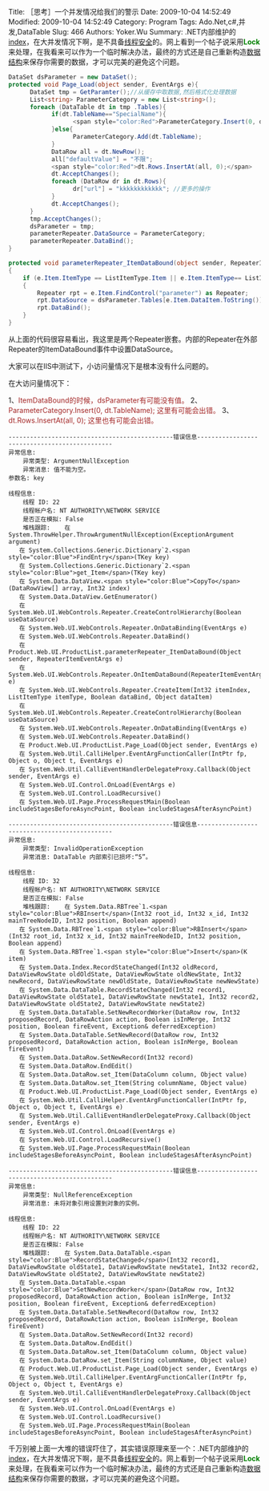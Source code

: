 ﻿Title: ［思考］一个并发情况给我们的警示
Date: 2009-10-04 14:52:49
Modified: 2009-10-04 14:52:49
Category: Program
Tags: Ado.Net,c#,并发,DataTable
Slug: 466
Authors: Yoker.Wu
Summary: 
    .NET内部维护的[index](http://www.google.com/search?hl=zh-CN&q=%E7%B4%A2%E5%BC%95&client=pub-9809305251274649)，在大并发情况下啊，是不具备[线程安全](http://www.google.com/search?hl=zh-CN&q=%E7%BA%BF%E7%A8%8B%E5%AE%89%E5%85%A8&client=pub-9809305251274649)的。网上看到一个帖子说采用<span style="color:Green">**Lock**</span>来处理，在我看来可以作为一个临时解决办法，最终的方式还是自己重新构造[数据结构](http://www.google.com/search?hl=zh-CN&q=%E6%95%B0%E6%8D%AE%E7%BB%93%E6%9E%84&client=pub-9809305251274649)来保存你需要的数据，才可以完美的避免这个问题。

```csharp
DataSet dsParameter = new DataSet();
protected void Page_Load(object sender, EventArgs e){
      DataSet tmp = GetParamter();//从缓存中取数据,然后格式化处理数据
      List<string> ParameterCategory = new List<string>();
      foreach (DataTable dt in tmp .Tables){
            if(dt.TableName=="SpecialName"){
                  <span style="color:Red">ParameterCategory.Insert(0, dt.TableName);</span>
            }else{
                  ParameterCategory.Add(dt.TableName);
            }
            DataRow all = dt.NewRow();
            all["defaultValue"] = "不限";
            <span style="color:Red">dt.Rows.InsertAt(all, 0);</span>
            dt.AcceptChanges();
            foreach (DataRow dr in dt.Rows){
                  dr["url"] = "kkkkkkkkkkkk"; //更多的操作
            }
            dt.AcceptChanges();
      }
      tmp.AcceptChanges();
      dsParameter = tmp;
      parameterRepeater.DataSource = ParameterCategory;
      parameterRepeater.DataBind();
}

protected void parameterRepeater_ItemDataBound(object sender, RepeaterItemEventArgs e)
{
    if (e.Item.ItemType == ListItemType.Item || e.Item.ItemType== ListItemType.AlternatingItem)
    {
        Repeater rpt = e.Item.FindControl("parameter") as Repeater;
        rpt.DataSource = dsParameter.Tables[e.Item.DataItem.ToString()];
        rpt.DataBind();
    }
}
```

从上面的代码很容易看出，我这里是两个Repeater嵌套。内部的Repeater在外部Repeater的ItemDataBound事件中设置DataSource。

大家可以在IIS中测试下，小访问量情况下是根本没有什么问题的。

在大访问量情况下：

1、<span style="color:Brown">ItemDataBound的时候，dsParameter有可能没有值。</span>
2、<span style="color:Brown">ParameterCategory.Insert(0, dt.TableName); 这里有可能会出错。</span>
3、<span style="color:Brown">dt.Rows.InsertAt(all, 0); 这里也有可能会出错。</span>

    ----------------------------------------------错误信息----------------------------------------------
    异常信息: 
        异常类型: ArgumentNullException 
        异常消息: 值不能为空。
    参数名: key 

    线程信息: 
        线程 ID: 22 
        线程帐户名: NT AUTHORITY\NETWORK SERVICE 
        是否正在模拟: False 
        堆栈跟踪:    在 System.ThrowHelper.ThrowArgumentNullException(ExceptionArgument argument)
       在 System.Collections.Generic.Dictionary`2.<span style="color:Blue">FindEntry</span>(TKey key)
       在 System.Collections.Generic.Dictionary`2.<span style="color:Blue">get_Item</span>(TKey key)
       在 System.Data.DataView.<span style="color:Blue">CopyTo</span>(DataRowView[] array, Int32 index)
       在 System.Data.DataView.GetEnumerator()
       在 System.Web.UI.WebControls.Repeater.CreateControlHierarchy(Boolean useDataSource)
       在 System.Web.UI.WebControls.Repeater.OnDataBinding(EventArgs e)
       在 System.Web.UI.WebControls.Repeater.DataBind()
       在 Product.Web.UI.ProductList.parameterRepeater_ItemDataBound(Object sender, RepeaterItemEventArgs e)
       在 System.Web.UI.WebControls.Repeater.OnItemDataBound(RepeaterItemEventArgs e)
       在 System.Web.UI.WebControls.Repeater.CreateItem(Int32 itemIndex, ListItemType itemType, Boolean dataBind, Object dataItem)
       在 System.Web.UI.WebControls.Repeater.CreateControlHierarchy(Boolean useDataSource)
       在 System.Web.UI.WebControls.Repeater.OnDataBinding(EventArgs e)
       在 System.Web.UI.WebControls.Repeater.DataBind()
       在 Product.Web.UI.ProductList.Page_Load(Object sender, EventArgs e)
       在 System.Web.Util.CalliHelper.EventArgFunctionCaller(IntPtr fp, Object o, Object t, EventArgs e)
       在 System.Web.Util.CalliEventHandlerDelegateProxy.Callback(Object sender, EventArgs e)
       在 System.Web.UI.Control.OnLoad(EventArgs e)
       在 System.Web.UI.Control.LoadRecursive()
       在 System.Web.UI.Page.ProcessRequestMain(Boolean includeStagesBeforeAsyncPoint, Boolean includeStagesAfterAsyncPoint)

    ----------------------------------------------错误信息----------------------------------------------
    异常信息: 
        异常类型: InvalidOperationException 
        异常消息: DataTable 内部索引已损坏:“5”。

    线程信息: 
        线程 ID: 32 
        线程帐户名: NT AUTHORITY\NETWORK SERVICE 
        是否正在模拟: False 
        堆栈跟踪:    在 System.Data.RBTree`1.<span style="color:Blue">RBInsert</span>(Int32 root_id, Int32 x_id, Int32 mainTreeNodeID, Int32 position, Boolean append)
       在 System.Data.RBTree`1.<span style="color:Blue">RBInsert</span>(Int32 root_id, Int32 x_id, Int32 mainTreeNodeID, Int32 position, Boolean append)
       在 System.Data.RBTree`1.<span style="color:Blue">Insert</span>(K item)
       在 System.Data.Index.RecordStateChanged(Int32 oldRecord, DataViewRowState oldOldState, DataViewRowState oldNewState, Int32 newRecord, DataViewRowState newOldState, DataViewRowState newNewState)
       在 System.Data.DataTable.RecordStateChanged(Int32 record1, DataViewRowState oldState1, DataViewRowState newState1, Int32 record2, DataViewRowState oldState2, DataViewRowState newState2)
       在 System.Data.DataTable.SetNewRecordWorker(DataRow row, Int32 proposedRecord, DataRowAction action, Boolean isInMerge, Int32 position, Boolean fireEvent, Exception& deferredException)
       在 System.Data.DataTable.SetNewRecord(DataRow row, Int32 proposedRecord, DataRowAction action, Boolean isInMerge, Boolean fireEvent)
       在 System.Data.DataRow.SetNewRecord(Int32 record)
       在 System.Data.DataRow.EndEdit()
       在 System.Data.DataRow.set_Item(DataColumn column, Object value)
       在 System.Data.DataRow.set_Item(String columnName, Object value)
       在 Product.Web.UI.ProductList.Page_Load(Object sender, EventArgs e)
       在 System.Web.Util.CalliHelper.EventArgFunctionCaller(IntPtr fp, Object o, Object t, EventArgs e)
       在 System.Web.Util.CalliEventHandlerDelegateProxy.Callback(Object sender, EventArgs e)
       在 System.Web.UI.Control.OnLoad(EventArgs e)
       在 System.Web.UI.Control.LoadRecursive()
       在 System.Web.UI.Page.ProcessRequestMain(Boolean includeStagesBeforeAsyncPoint, Boolean includeStagesAfterAsyncPoint)

    ----------------------------------------------错误信息----------------------------------------------
    异常信息: 
        异常类型: NullReferenceException 
        异常消息: 未将对象引用设置到对象的实例。

    线程信息: 
        线程 ID: 22 
        线程帐户名: NT AUTHORITY\NETWORK SERVICE 
        是否正在模拟: False 
        堆栈跟踪:    在 System.Data.DataTable.<span style="color:Blue">RecordStateChanged</span>(Int32 record1, DataViewRowState oldState1, DataViewRowState newState1, Int32 record2, DataViewRowState oldState2, DataViewRowState newState2)
       在 System.Data.DataTable.<span style="color:Blue">SetNewRecordWorker</span>(DataRow row, Int32 proposedRecord, DataRowAction action, Boolean isInMerge, Int32 position, Boolean fireEvent, Exception& deferredException)
       在 System.Data.DataTable.SetNewRecord(DataRow row, Int32 proposedRecord, DataRowAction action, Boolean isInMerge, Boolean fireEvent)
       在 System.Data.DataRow.SetNewRecord(Int32 record)
       在 System.Data.DataRow.EndEdit()
       在 System.Data.DataRow.set_Item(DataColumn column, Object value)
       在 System.Data.DataRow.set_Item(String columnName, Object value)
       在 Product.Web.UI.ProductList.Page_Load(Object sender, EventArgs e)
       在 System.Web.Util.CalliHelper.EventArgFunctionCaller(IntPtr fp, Object o, Object t, EventArgs e)
       在 System.Web.Util.CalliEventHandlerDelegateProxy.Callback(Object sender, EventArgs e)
       在 System.Web.UI.Control.OnLoad(EventArgs e)
       在 System.Web.UI.Control.LoadRecursive()
       在 System.Web.UI.Page.ProcessRequestMain(Boolean includeStagesBeforeAsyncPoint, Boolean includeStagesAfterAsyncPoint)

千万别被上面一大堆的错误吓住了，其实错误原理来至一个：.NET内部维护的[index](http://www.google.com/search?hl=zh-CN&q=%E7%B4%A2%E5%BC%95&client=pub-9809305251274649)，在大并发情况下啊，是不具备[线程安全](http://www.google.com/search?hl=zh-CN&q=%E7%BA%BF%E7%A8%8B%E5%AE%89%E5%85%A8&client=pub-9809305251274649)的。网上看到一个帖子说采用<span style="color:Green">**Lock**</span>来处理，在我看来可以作为一个临时解决办法，最终的方式还是自己重新构造[数据结构](http://www.google.com/search?hl=zh-CN&q=%E6%95%B0%E6%8D%AE%E7%BB%93%E6%9E%84&client=pub-9809305251274649)来保存你需要的数据，才可以完美的避免这个问题。